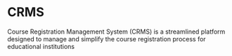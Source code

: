 # CRMS
Course Registration Management System (CRMS) is a streamlined platform designed to manage and simplify the course registration process for educational institutions
